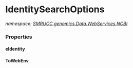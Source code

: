 ﻿# IdentitySearchOptions
_namespace: [SMRUCC.genomics.Data.WebServices.NCBI](./index.md)_






### Properties

#### eIdentity

#### ToWebEnv

